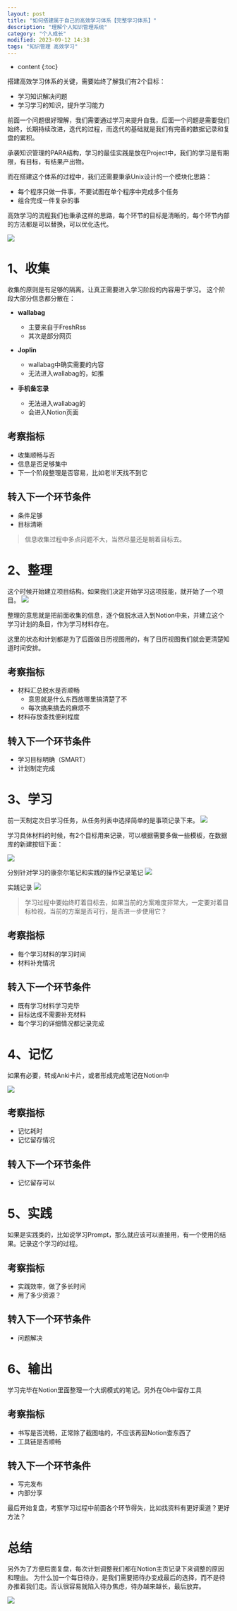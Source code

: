```yaml
---
layout: post
title: "如何搭建属于自己的高效学习体系【完整学习体系】"
description: "理解个人知识管理系统"
category: "个人成长"
modified: 2023-09-12 14:38
tags: "知识管理 高效学习"
---
```

* content
{:toc}

搭建高效学习体系的关键，需要始终了解我们有2个目标：
* 学习知识解决问题
* 学习学习的知识，提升学习能力

前面一个问题很好理解，我们需要通过学习来提升自我，后面一个问题是需要我们始终，长期持续改进，迭代的过程，而迭代的基础就是我们有完善的数据记录和复盘的累积。

承袭知识管理的PARA结构，学习的最佳实践是放在Project中，我们的学习是有期限，有目标，有结果产出物。

而在搭建这个体系的过程中，我们还需要秉承Unix设计的一个模块化思路：
* 每个程序只做一件事，不要试图在单个程序中完成多个任务
* 组合完成一件复杂的事

高效学习的流程我们也秉承这样的思路，每个环节的目标是清晰的，每个环节内部的方法都是可以替换，可以优化迭代。

![](../../images/2023-09-09-ru-he-da-jian-shu-yu-zi-ji-de-gao-xiao-xue-xi-ti-xi-unknown-si-wei-pian-unknown-unknown-quan-ju-si-wei-he-fu-pan-si-wei-unknown/2023-09-19-23-44-01.png)

<!-- more -->
# 1、收集
收集的原则是有足够的隔离。让真正需要进入学习阶段的内容用于学习。
这个阶段大部分信息都分散在：

* **wallabag**
    * 主要来自于FreshRss
    * 其次是部分网页

* **Joplin**
    * wallabag中确实需要的内容
    * 无法进入wallabag的，如推
* **手机备忘录**
    * 无法进入wallabag的
    * 会进入Notion页面

## 考察指标
* 收集顺畅与否
* 信息是否足够集中
* 下一个阶段整理是否容易，比如老半天找不到它

## 转入下一个环节条件
* 条件足够
* 目标清晰

> 信息收集过程中多点问题不大，当然尽量还是朝着目标去。

# 2、整理
这个时候开始建立项目结构。如果我们决定开始学习这项技能，就开始了一个项目。
![](../../images/2023-09-09-ru-he-da-jian-shu-yu-zi-ji-de-gao-xiao-xue-xi-ti-xi-unknown-si-wei-pian-unknown-unknown-quan-ju-si-wei-he-fu-pan-si-wei-unknown/2023-09-20-00-05-46.png)

整理的意思就是把前面收集的信息，逐个做脱水进入到Notion中来，并建立这个学习计划的条目，作为学习材料存在。

这里的状态和计划都是为了后面做日历视图用的，有了日历视图我们就会更清楚知道时间安排。

## 考察指标
* 材料汇总脱水是否顺畅
    * 意思就是什么东西放哪里搞清楚了不
    * 每次搞来搞去的麻烦不
* 材料存放查找便利程度

## 转入下一个环节条件
* 学习目标明确（SMART）
* 计划制定完成

# 3、学习
前一天制定次日学习任务，从任务列表中选择简单的是事项记录下来。
![](../../images/2023-09-09-ru-he-da-jian-shu-yu-zi-ji-de-gao-xiao-xue-xi-ti-xi-unknown-si-wei-pian-unknown-unknown-quan-ju-si-wei-he-fu-pan-si-wei-unknown/2023-09-20-00-16-11.png)

学习具体材料的时候，有2个目标用来记录，可以根据需要多做一些模板，在数据库的新建按钮下面：

![](../../images/2023-09-09-ru-he-da-jian-shu-yu-zi-ji-de-gao-xiao-xue-xi-ti-xi-unknown-si-wei-pian-unknown-unknown-quan-ju-si-wei-he-fu-pan-si-wei-unknown/2023-09-20-00-17-31.png)

分别针对学习的康奈尔笔记和实践的操作记录笔记
![](../../images/2023-09-09-ru-he-da-jian-shu-yu-zi-ji-de-gao-xiao-xue-xi-ti-xi-unknown-si-wei-pian-unknown-unknown-quan-ju-si-wei-he-fu-pan-si-wei-unknown/2023-09-20-00-17-59.png)

实践记录
![](../../images/2023-09-09-ru-he-da-jian-shu-yu-zi-ji-de-gao-xiao-xue-xi-ti-xi-unknown-si-wei-pian-unknown-unknown-quan-ju-si-wei-he-fu-pan-si-wei-unknown/2023-09-20-00-19-48.png)

> 学习过程中要始终盯着目标去，如果当前的方案难度非常大，一定要对着目标检视，当前的方案是否可行，是否进一步使用它？

## 考察指标
* 每个学习材料的学习时间
* 材料补充情况

## 转入下一个环节条件
* 既有学习材料学习完毕
* 目标达成不需要补充材料
* 每个学习的详细情况都记录完成

# 4、记忆
如果有必要，转成Anki卡片，或者形成完成笔记在Notion中

![](../../images/2023-09-09-ru-he-da-jian-shu-yu-zi-ji-de-gao-xiao-xue-xi-ti-xi-unknown-si-wei-pian-unknown-unknown-quan-ju-si-wei-he-fu-pan-si-wei-unknown/2023-09-20-00-23-30.png)

## 考察指标
* 记忆耗时
* 记忆留存情况

## 转入下一个环节条件
* 记忆留存可以

# 5、实践
如果是实践类的，比如说学习Prompt，那么就应该可以直接用，有一个使用的结果。记录这个学习的过程。

## 考察指标
* 实践效率，做了多长时间
* 用了多少资源？

## 转入下一个环节条件
* 问题解决

# 6、输出
学习完毕在Notion里面整理一个大纲模式的笔记。另外在Ob中留存工具

## 考察指标
* 书写是否流畅，正常除了截图啥的，不应该再回Notion查东西了
* 工具链是否顺畅

## 转入下一个环节条件
* 写完发布
* 内部分享

最后开始复盘，考察学习过程中前面各个环节得失，比如找资料有更好渠道？更好方法？

# 总结

另外为了方便后面复盘，每次计划调整我们都在Notion主页记录下来调整的原因和理由。
为什么加一个每日待办，是我们需要把待办变成最后的选择，而不是待办推着我们走。否认很容易就陷入待办焦虑，待办越来越长，最后放弃。

![](../../images/2023-09-09-ru-he-da-jian-shu-yu-zi-ji-de-gao-xiao-xue-xi-ti-xi-unknown-si-wei-pian-unknown-unknown-quan-ju-si-wei-he-fu-pan-si-wei-unknown/2023-09-20-00-33-53.png)